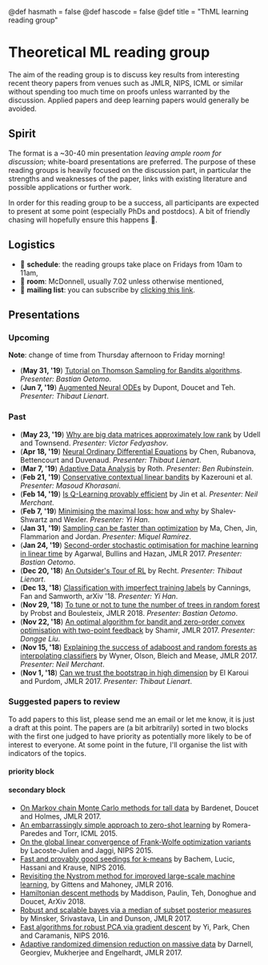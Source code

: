 @def hasmath = false
@def hascode = false
@def title = "ThML learning reading group"

# Theoretical ML reading group

The aim of the reading group is to discuss key results from interesting recent theory papers from venues such as JMLR, NIPS, ICML or similar without spending too much time on proofs unless warranted by the discussion.
Applied papers and deep learning papers would generally be avoided.

## Spirit

The format is a ~30-40 min presentation _leaving ample room for discussion_; white-board presentations are preferred.
The purpose of these reading groups is heavily focused on the discussion part, in particular the strengths and weaknesses of the paper, links with existing literature and possible applications or further work.

In order for this reading group to be a success, all participants are expected to present at some point (especially PhDs and postdocs).
A bit of friendly chasing will hopefully ensure this happens 🚂.

## Logistics

* 📆 **schedule**: the reading groups take place on Fridays from 10am to 11am,
* 🎪 **room**: McDonnell, usually 7.02 unless otherwise mentioned,
* 📧 **mailing list**: you can subscribe by [clicking this link](https://lists.unimelb.edu.au/subscribe/ml-theory).

## Presentations

### Upcoming

**Note**: change of time from Thursday afternoon to Friday morning!

* (**May 31, '19**) [Tutorial on Thomson Sampling for Bandits algorithms](https://epubs.siam.org/doi/pdf/10.1137/18M1183480). _Presenter: Bastian Oetomo_.
* (**Jun 7, '19**) [Augmented Neural ODEs](https://arxiv.org/abs/1904.01681) by Dupont, Doucet and Teh. _Presenter: Thibaut Lienart_.


### Past

* (**May 23, '19**) [Why are big data matrices approximately low rank](https://epubs.siam.org/doi/pdf/10.1137/18M1183480) by Udell and Townsend. _Presenter: Victor Fedyashov_.
* (**Apr 18, '19**) [Neural Ordinary Differential Equations](https://arxiv.org/pdf/1806.07366.pdf) by Chen, Rubanova, Bettencourt and Duvenaud. _Presenter: Thibaut Lienart_.
* (**Mar 7, '19**) [Adaptive Data Analysis](https://protect-au.mimecast.com/s/t9StCE8knvs5D9qVuNz-y6?domain=simons.berkeley.edu  ) by Roth. _Presenter: Ben Rubinstein_.
* (**Feb 21, '19**) [Conservative contextual linear bandits](https://papers.nips.cc/paper/6980-conservative-contextual-linear-bandits) by Kazerouni et al. _Presenter: Masoud Khorasani_.
* (**Feb 14, '19**) [Is Q-Learning provably efficient](https://papers.nips.cc/paper/7735-is-q-learning-provably-efficient.pdf) by Jin et al. _Presenter: Neil Merchant_.
* (**Feb 7, '19**) [Minimising the maximal loss: how and why](http://proceedings.mlr.press/v48/shalev-shwartzb16-supp.pdf) by Shalev-Shwartz and Wexler. _Presenter: Yi Han_.
* (**Jan 31, '19**) [Sampling can be faster than optimization](https://arxiv.org/abs/1811.08413) by Ma, Chen, Jin, Flammarion and Jordan. _Presenter: Miquel Ramírez_.
* (**Jan 24, '19**) [Second-order stochastic optimisation for machine learning in linear time](http://jmlr.org/papers/volume18/16-491/16-491.pdf) by Agarwal, Bullins and Hazan, JMLR 2017. _Presenter: Bastian Oetomo_.
* (**Dec 20, '18**) [An Outsider's Tour of RL](http://www.argmin.net/2018/06/25/outsider-rl/) by Recht. _Presenter: Thibaut Lienart_.
* (**Dec 13, '18**) [Classification with imperfect training labels](https://arxiv.org/abs/1805.11505) by Cannings, Fan and Samworth, arXiv '18. _Presenter: Yi Han_.
* (**Nov 29, '18**) [To tune or not to tune the number of trees in random forest](http://jmlr.org/papers/volume18/17-269/17-269.pdf) by Probst and Boulesteix, JMLR 2018. _Presenter: Bastian Oetomo_.
* (**Nov 22, '18**) [An optimal algorithm for bandit and zero-order convex optimisation with two-point feedback](http://jmlr.org/papers/volume18/16-632/16-632.pdf) by Shamir, JMLR 2017. _Presenter: Dongge Liu_.
* (**Nov 15, '18**) [Explaining the success of adaboost and random forests as interpolating classifiers](http://jmlr.org/papers/volume18/15-240/15-240.pdf) by Wyner, Olson, Bleich and Mease, JMLR 2017. _Presenter: Neil Merchant_.
* (**Nov 1, '18**) [Can we trust the bootstrap in high dimension](http://jmlr.org/papers/volume19/17-006/17-006.pdf) by El Karoui and Purdom, JMLR 2017. _Presenter: Thibaut Lienart_.

### Suggested papers to review

To add papers to this list, please send me an email or let me know, it is just a draft at this point.
The papers are (a bit arbitrarily) sorted in two blocks with the first one judged to have priority as potentially more likely to be of interest to everyone.
At some point in the future, I'll organise the list with indicators of the topics.

#### priority block

#### secondary block

* [On Markov chain Monte Carlo methods for tall data](http://jmlr.org/papers/volume18/15-205/15-205.pdf) by Bardenet, Doucet and Holmes, JMLR 2017.
* [An embarrassingly simple approach to zero-shot learning](http://proceedings.mlr.press/v37/romera-paredes15.pdf) by Romera-Paredes and Torr, ICML 2015.
* [On the global linear convergence of Frank-Wolfe optimization variants](http://papers.nips.cc/paper/5925-on-the-global-linear-convergence-of-frank-wolfe-optimization-variants.pdf) by Lacoste-Julien and Jaggi, NIPS 2015.
* [Fast and provably good seedings for k-means](https://papers.nips.cc/paper/6478-fast-and-provably-good-seedings-for-k-means.pdf) by Bachem, Lucic, Hassani and Krause, NIPS 2016.
* [Revisiting the Nystrom method for improved large-scale machine learning](http://www.jmlr.org/papers/volume17/gittens16a/gittens16a.pdf), by Gittens and Mahoney, JMLR 2016.
* [Hamiltonian descent methods](http://jmlr.org/papers/volume18/15-205/15-205.pdf) by Maddison, Paulin, Teh, Donoghue and Doucet, ArXiv 2018.
* [Robust and scalable bayes via a median of subset posterior measures](http://jmlr.org/papers/volume18/16-491/16-491.pdf) by Minsker, Srivastava, Lin and Dunson, JMLR 2017.
* [Fast algorithms for robust PCA via gradient descent](http://papers.nips.cc/paper/6445-fast-algorithms-for-robust-pca-via-gradient-descent.pdf) by Yi, Park, Chen and Caramanis, NIPS 2016.
* [Adaptive randomized dimension reduction on massive data](http://jmlr.org/papers/volume18/15-143/15-143.pdf) by Darnell, Georgiev, Mukherjee and Engelhardt, JMLR 2017.

